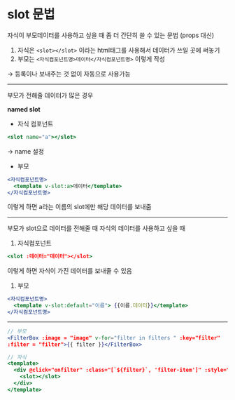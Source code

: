 # slot 문법

자식이 부모데이터를 사용하고 싶을 때 좀 더 간단히 쓸 수 있는 문법 (props 대신)

1. 자식은 `<slot></slot>`  이라는 html태그를 사용해서 데이터가 쓰일 곳에 써놓기
2. 부모는 `<자식컴포넌트명>데이터</자식컴포넌트명>` 이렇게 작성

→ 등록이나 보내주는 것 없이 자동으로 사용가능

---

부모가 전해줄 데이터가 많은 경우

**named slot**

- 자식 컴포넌트

```jsx
<slot name="a"></slot>  
```

→ name 설정

- 부모

```jsx
<자식컴포넌트명>
  <template v-slot:a>데이터</template>
</자식컴포넌트명>
```

이렇게 하면 a라는 이름의 slot에만 해당 데이터를 보내줌

---

부모가 slot으로 데이터를 전해줄 때 자식의 데이터를 사용하고 싶을 때

1. 자식컴포넌트 

```jsx
<slot :데이터="데이터"></slot>
```

이렇게 하면 자식이 가진 데이터를 보내줄 수 있음

1. 부모

```jsx
<자식컴포넌트명>
  <template v-slot:default="이름"> {{이름.데이터}}</template>
</자식컴포넌트명>
```

---

```jsx
// 부모
<FilterBox :image = "image" v-for="filter in filters " :key="filter"
:filter = "filter">{{ filter }}</FilterBox>
```

```jsx
// 자식
<template>
  <div @click="onfilter" :class="[`${filter}`, 'filter-item']" :style="`background-image: url(${image})`">
    <slot></slot>
  </div> 
</template>
```